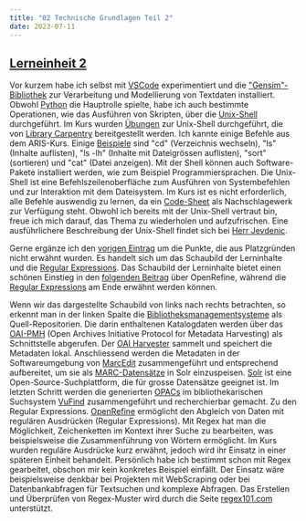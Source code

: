 ```yaml
---
title: "02 Technische Grundlagen Teil 2"
date: 2023-07-11
---
```

## [Lerneinheit 2](https://pad.gwdg.de/Nj7bLYj_QHqaP9o29V0yGw#)

Vor kurzem habe ich selbst mit [VSCode](https://code.visualstudio.com/docs) experimentiert und die ["Gensim"-Bibliothek](https://pypi.org/project/gensim/) zur Verarbeitung und Modellierung von Textdaten installiert. Obwohl [Python](https://www.python.org/) die Hauptrolle spielte, habe ich auch bestimmte Operationen, wie das Ausführen von Skripten, über die [Unix-Shell](https://swcarpentry.github.io/shell-novice/) durchgeführt. Im Kurs wurden [Übungen](https://librarycarpentry.org/lc-shell/) zur Unix-Shell durchgeführt, die von [Library Carpentry](https://librarycarpentry.org/) bereitgestellt werden. Ich kannte einige Befehle aus dem ARIS-Kurs. Einige [Beispiele](https://mally.stanford.edu/~sr/computing/basic-unix.html) sind "cd" (Verzeichnis wechseln), "ls" (Inhalte auflisten), "ls -lh" (Inhalte mit Dateigrössen auflisten), "sort" (sortieren) und "cat" (Datei anzeigen). Mit der Shell können auch Software-Pakete installiert werden, wie zum Beispiel Programmiersprachen. Die Unix-Shell ist eine Befehlszeilenoberfläche zum Ausführen von Systembefehlen und zur Interaktion mit dem Dateisystem. Im Kurs ist es nicht erforderlich, alle Befehle auswendig zu lernen, da ein [Code-Sheet](https://devhints.io/bash) als Nachschlagewerk zur Verfügung steht. Obwohl ich bereits mit der Unix-Shell vertraut bin, freue ich mich darauf, das Thema zu wiederholen und aufzufrischen. Eine ausführlichere Beschreibung der Unix-Shell findet sich bei [Herr Jevdenic](https://radejev.github.io/LeTaBu/2023/02/19/block1.html). 

Gerne ergänze ich den [vorigen Eintrag](https://shkrms.github.io/lerntagebuch_bain/2023/07/11/tag1.html) um die Punkte, die aus Platzgründen nicht erwähnt wurden. Es handelt sich um das Schaubild der Lerninhalte und die [Regular Expressions](https://de.wikipedia.org/wiki/Regul%C3%A4rer_Ausdruck). Das Schaubild der Lerninhalte bietet einen schönen Einstieg in den [folgenden Beitrag](https://shkrms.github.io/lerntagebuch_bain/2023/07/11/tag3.html) über OpenRefine, während die [Regular Expressions](https://de.wikipedia.org/wiki/Regul%C3%A4rer_Ausdruck) am Ende erwähnt werden können.	

Wenn wir das dargestellte Schaubild von links nach rechts betrachten, so erkennt man in der linken Spalte die [Bibliotheksmanagementsysteme](https://de.wikipedia.org/wiki/Bibliothekssystem) als Quell-Repositorien. Die darin enthaltenen Katalogdaten werden über das [OAI-PMH](https://www.openarchives.org/pmh/) (Open Archives Initiative Protocol for Metadata Harvesting) als Schnittstelle abgerufen. Der [OAI Harvester](https://www.dnb.de/DE/Professionell/Metadatendienste/Datenbezug/OAI/oai_node.html;jsessionid=076A82585EF9CCA5135B62013CB9E031.intranet231#doc58284bodyText5) sammelt und speichert die Metadaten lokal. Anschliessend werden die Metadaten in der Softwareumgebung von [MarcEdit](https://marcedit.reeset.net/) zusammengeführt und entsprechend aufbereitet, um sie als [MARC-Datensätze](https://de.wikipedia.org/wiki/Machine-Readable_Cataloging) in Solr einzuspeisen. [Solr](https://solr.apache.org/) ist eine Open-Source-Suchplattform, die für grosse Datensätze geeignet ist. Im letzten Schritt werden die generierten [OPACs](https://de.wikipedia.org/wiki/OPAC) im bibliothekarischen Suchsystem [VuFind](https://de.wikipedia.org/wiki/VuFind) zusammengeführt und recherchierbar gemacht. 
Zu den Regular Expressions. [OpenRefine](https://de.wikipedia.org/wiki/OpenRefine) ermöglicht den Abgleich von Daten mit regulären Ausdrücken (Regular Expressions). Mit Regex hat man die Möglichkeit, Zeichenketten im Kontext ihrer Suche zu bearbeiten, was beispielsweise die Zusammenführung von Wörtern ermöglicht. Im Kurs wurden reguläre Ausdrücke kurz erwähnt, jedoch wird ihr Einsatz in einer späteren Einheit behandelt. Persönlich habe ich bestimmt schon mit Regex gearbeitet, obschon mir kein konkretes Beispiel einfällt. Der Einsatz wäre beispielsweise denkbar bei Projekten mit WebScraping oder bei Datenbankabfragen für Textsuchen und komplexe Abfragen. Das Erstellen und Überprüfen von Regex-Muster wird durch die Seite [regex101.com](https://regex101.com/) unterstützt.
